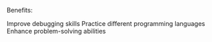 Benefits:

Improve debugging skills
Practice different programming languages
Enhance problem-solving abilities
